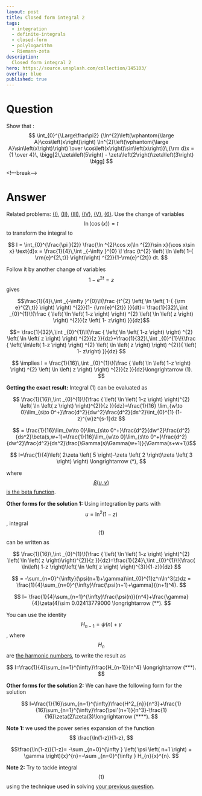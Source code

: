 ```yaml
---
layout: post
title: Closed form integral 2
tags:
  - integration   
  - definite-integrals
  - closed-form
  - polylogarithm
  - Riemann-zeta
description:  
  Closed form integral 2
hero: https://source.unsplash.com/collection/145103/
overlay: blue
published: true
---
```



# Question

Show that :
$$
\int_{0}^{\Large\frac\pi2}
{\ln^{2}\left(\vphantom{\large A}\cos\left(x\right)\right)
\ln^{2}\left(\vphantom{\large A}\sin\left(x\right)\right)
\over
\cos\left(x\right)\sin\left(x\right)}\,{\rm d}x
={1 \over 4}\,
\bigg[2\,\zeta\left(5\right) - \zeta\left(2\right)\zeta\left(3\right) \bigg]
$$

<!–-break-–> 

# Answer

Related problems: [(I)](https://math.stackexchange.com/questions/294226/some-integrals-with-log/294323#294323), [(II)](https://math.stackexchange.com/questions/397347/find-the-value-of-int-0-infty-fracx3ex-1-lnex-1-dx/397754#397754), [(III)](https://math.stackexchange.com/questions/330057/how-to-evaluate-i-displaystyle-int-0-pi-2x2-ln-sin-x-ln-cos-xdx/332041#332041), [(IV)](https://math.stackexchange.com/questions/275643/proving-an-alternating-euler-sum-sum-k-1-infty-frac-1k1-h-kk/276590#276590), [(V)](https://math.stackexchange.com/questions/873333/how-find-this-integral-i-int-0-frac-pi2-ln1-tan4x2-frac2/873425#873425), [(6)](https://math.stackexchange.com/questions/397347/find-the-value-of-int-0-infty-fracx3ex-1-lnex-1-dx/397754#397754). Use the change of variables $$\ln(\cos(x))=t$$ to transform the integral to

$$ 
I = \int_{0}^{\frac{\pi }{2}} \frac{\ln ^{2}\cos x{\ln ^{2}}\sin x}{\cos x\sin x} \text{d}x 
= \frac{1}{4}\,\int _{-\infty }^{0} \! \frac {t^{2} \left( \ln  \left( 1-{
\rm{e}^{2\,t}} \right)\right) ^{2}}{1-\rm{e}^{2t}} dt.
$$

Follow it by another change of variables $$ 1-e^{2t}=z $$ gives

$$\frac{1}{4}\,\int _{-\infty }^{0}\!{\frac {t^{2} \left( \ln  \left( 1-{
{\rm e}^{2\,t}} \right)  \right) ^{2}}{1-  {\rm{e}^{2t}}
 }}{dt}= \frac{1}{32}\,\int _{0}^{1}\!{\frac { \left( \ln  \left( 1-z \right) 
 \right) ^{2} \left( \ln  \left( z \right)  \right) ^{2}}{z \left( 1-
z\right) }}{dz}$$ 

$$= \frac{1}{32}\,\int _{0}^{1}\!{\frac { \left( \ln  \left( 1-z \right) 
 \right) ^{2} \left( \ln  \left( z \right)  \right) ^{2}}{z }}{dz}+\frac{1}{32}\,\int _{0}^{1}\!{\frac { \left( \ln\left( 1-z \right) 
 \right) ^{2} \left( \ln  \left( z \right)  \right) ^{2}}{ \left( 1-
z\right) }}{dz} $$

$$ \implies I = \frac{1}{16}\,\int _{0}^{1}\!{\frac { \left( \ln  \left( 1-z \right) 
 \right) ^{2} \left( \ln  \left( z \right)  \right) ^{2}}{z }}{dz}\longrightarrow (1). $$

**Getting the exact result:** Integral (1) can be evaluated as

$$ \frac{1}{16}\,\int _{0}^{1}\!{\frac { \left( \ln  \left( 1-z \right) 
 \right)^{2} \left( \ln  \left( z \right)  \right)^{2}}{z }}{dz}=\frac{1}{16} \lim_{w\to 0}\lim_{s\to 0^+}\frac{d^2}{dw^2}\frac{d^2}{ds^2}\int_{0}^{1} (1-z)^{w}z^{s-1}dz $$

$$ = \frac{1}{16}\lim_{w\to 0}\lim_{s\to 0^+}\frac{d^2}{dw^2}\frac{d^2}{ds^2}\beta(s,w+1)=\frac{1}{16}\lim_{w\to 0}\lim_{s\to 0^+}\frac{d^2}{dw^2}\frac{d^2}{ds^2}\frac{\Gamma(s)\Gamma(w+1)}{\Gamma(s+w+1)}$$

$$ I=\frac{1}{4}\left( 2\zeta \left( 5 \right)-\zeta \left( 2 \right)\zeta \left( 3 \right) \right) \longrightarrow (*), $$

where [$$\beta(u,v)$$ is the beta function](http://en.wikipedia.org/wiki/Beta_function). 

**Other forms for the solution 1:** Using integration by parts with $$u=\ln^2(1-z)$$, integral $$(1)$$ can be written as

$$ \frac{1}{16}\,\int _{0}^{1}\!{\frac { \left( \ln  \left( 1-z \right) 
 \right)^{2} \left( \ln  \left( z \right)\right)^{2}}{z }}{dz}=\frac{1}{24}\,\int _{0}^{1}\!{\frac{ \ln\left( 1-z \right)\left( \ln  \left( z \right) \right)^{3}}{1-z}}{dz} $$

$$ = -\sum_{n=0}^{\infty}(\psi(n+1)+\gamma)\int_{0}^{1}z^n\ln^3(z)dz = \frac{1}{4}\sum_{n=0}^{\infty}\frac{\psi(n+1)+\gamma}{(n+1)^4}. $$

$$ I= \frac{1}{4}\sum_{n=1}^{\infty}\frac{\psi(n)}{n^4}+\frac{\gamma}{4}\zeta(4)\sim 0.02413779000 \longrightarrow (**). $$

You can use the identity $$ H_{n-1}=\psi(n)+\gamma $$, where $$H_n$$ are [the harmonic numbers](http://en.wikipedia.org/wiki/Harmonic_number), to write the result as

$$ I=\frac{1}{4}\sum_{n=1}^{\infty}\frac{H_{n-1}}{n^4} \longrightarrow (***). $$

**Other forms for the solution 2:** We can have the following form for the solution

$$ I=\frac{1}{16}\sum_{n=1}^{\infty}\frac{H^2_{n}}{n^3}+\frac{1}{16}\sum_{n=1}^{\infty}\frac{\psi'(n+1)}{n^3}-\frac{1}{16}\zeta(2)\zeta(3)\longrightarrow (****). $$

**Note 1:** we used the power series expansion of the function $$ \frac{\ln(1-z)}{1-z}, $$

$$\frac{\ln(1-z)}{1-z}= -\sum _{n=0}^{\infty } \left( \psi \left( n+1 \right) + \gamma \right){x}^{n}=-\sum _{n=0}^{\infty } H_{n}{x}^{n}. $$

**Note 2:** Try to tackle integral $$(1)$$ using the technique used in solving [your previous question](https://math.stackexchange.com/questions/265981/how-to-evaluate-int-01-frac-ln-2-left-1-x-right-ln-2-l). 